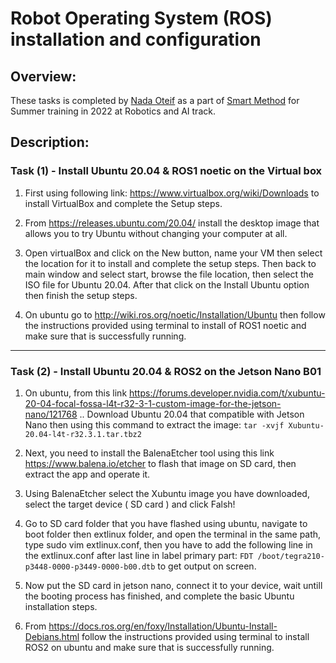 
# Robot Operating System (ROS) installation and configuration

## Overview:

These tasks is completed by [Nada Oteif](https://sa.linkedin.com/in/nadaoteif) as a part of [Smart Method](https://s-m.com.sa/en/index.html) for Summer training in 2022 at Robotics and AI track.


## Description:

### Task (1) - Install Ubuntu 20.04 & ROS1 noetic on the Virtual box


1. First using following link: https://www.virtualbox.org/wiki/Downloads to install VirtualBox and complete the Setup steps.

2. From https://releases.ubuntu.com/20.04/ install the desktop image that allows you to try Ubuntu without changing your computer at all.

3. Open virtualBox and click on the New button, name your VM then select the location for it to install and complete the setup steps. Then back to main window and select start, browse the file location, then select the ISO file for Ubuntu 20.04. After that click on the Install Ubuntu option then finish the setup steps.

4. On ubuntu go to http://wiki.ros.org/noetic/Installation/Ubuntu then follow the instructions provided using terminal to install of ROS1 noetic and make sure that is successfully running.


--------------------------------------------------------------------------------

### Task (2) - Install Ubuntu 20.04 & ROS2 on the Jetson Nano B01


1. On ubuntu, from this link https://forums.developer.nvidia.com/t/xubuntu-20-04-focal-fossa-l4t-r32-3-1-custom-image-for-the-jetson-nano/121768 .. Download Ubuntu 20.04 that compatible  with Jetson Nano then using this command to extract the  image: ```tar -xvjf Xubuntu-20.04-l4t-r32.3.1.tar.tbz2 ```

2. Next, you need to install the BalenaEtcher tool using this link https://www.balena.io/etcher to flash that image on SD card, then extract the app and operate it.

3. Using BalenaEtcher select the Xubuntu image you have downloaded, select the target device ( SD card ) and click Falsh!

4. Go to SD card folder that you have flashed using ubuntu, navigate to boot folder then extlinux folder, and open the terminal in the same path, type sudo vim extlinux.conf, then you have to add the following line in the extlinux.conf after last line in label primary part: ```FDT /boot/tegra210-p3448-0000-p3449-0000-b00.dtb``` to get output on screen.

5. Now put the SD card in jetson nano, connect it to your device, wait untill the booting process has finished, and complete the basic Ubuntu installation steps.

6. From https://docs.ros.org/en/foxy/Installation/Ubuntu-Install-Debians.html follow the instructions provided using terminal to install ROS2 on ubuntu and make sure that is successfully running.
